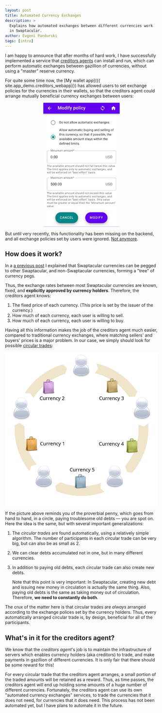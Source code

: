 ```yaml
---
layout: post
title: Automated Currency Exchanges
description: >
  Explains how automated exchanges between different currencies work
  in Swaptacular.
author: Evgeni Pandurski
tags: [intro]
---
```


I am happy to announce that after months of hard work, I have
successfully implemented a service that [creditors agents](/overview/)
can install and run, which can perform automatic exchanges between
gazillion of currencies, without using a "master" reserve currency.

For quite some time now, the [My wallet app]({{
site.app_demo.creditors_webapp}}) has allowed users to set exchange
policies for the currencies in their wallets, so that the creditors
agent could arrange mutually beneficial currency exchanges between
users:

<!--more-->

<div class="message" id="peg-tree">
  <img src="/images/modify-exchange-policy.png"
       style="display: block; width: 50%; margin: auto"
       alt="Modify exchange policy dialog"
       >
</div>

But until very recently, this functionality has been missing on the
backend, and all exchange policies set by users were ignored. [Not
anymore](https://github.com/swaptacular/swpt_trade).

## How does it work?

In a [a previous post](/2022/07/03/what-is-a-currency-peg/) I
explained that Swaptacular currencies can be pegged to other
Swaptacular, and non-Swaptacular currencies, forming a "tree" of
currency pegs.

Thus, the exchange rates between most Swaptacular currencies are
known, fixed, and **explicitly approved by currency holders**.
Therefore, the creditors agent knows:

1. The fixed price of each currency. (This price is set by the issuer
   of the currency.)
2. How much of each currency, each user is willing to sell.
3. How much of each currency, each user is willing to buy.

Having all this information makes the job of the creditors agent much
easier, compared to traditional currency exchanges, where matching
sellers' and buyers' prices is a major problem. In our case, we simply
should look for possible [circular
trades](/public/docs/cmb-general.pdf):

<div class="message" id="peg-tree">
  <img src="/images/circular-trade.png"
       alt="Example circular trade"
       >
</div>

If the picture above reminds you of the proverbial penny, which goes
from hand to hand, in a circle, paying troublesome old debts &mdash;
you are spot on. Here the idea is the same, but with several important
generalizations:

1. The *circular trades* are found automatically, using a relatively
   simple algorithm. The number of participants in each circular trade
   can be very big, but can also be as small as 2.

3. We can clear debts accumulated not in one, but in many different
   currencies.

4. In addition to paying old debts, each circular trade can also
   create new debts.

   Note that this point is very important: In Swaptacular, creating
   new debt and issuing new money in circulation is actually the same
   thing. Also, paying old debts is the same as taking money out of
   circulation. Therefore, **we need to constantly do both**.

The crux of the matter here is that circular trades are *always*
arranged according to the exchange polices set by the currency
holders. Thus, every automatically arranged circular trade is, by
design, beneficial for all of the participants.


## What's in it for the creditors agent?

We know that the *creditors agent*'s job is to maintain the
infrastructure of servers which enables currency holders (aka
creditors) to trade, and make payments in gazillion of different
currencies. It is only fair that there should be some reward for this!

For every circular trade that the creditors agent arranges, a small
portion of the traded amounts will be retained as a reward. Thus, as
time passes, the creditors agent will end up holding some amounts of a
huge number of different currencies. Fortunately, the creditors agent
can use its own "automated currency exchanges" services, to trade the
currencies that it does not need, for currencies that it does need.
This process has not been automated yet, but I have plans to automate
it in the future.
